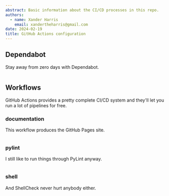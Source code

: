 ```yaml
---
abstract: Basic information about the CI/CD processes in this repo.
authors:
  - name: Xander Harris
    email: xandertheharris@gmail.com
date: 2024-02-19
title: GitHub Actions configuration
---
```


## Dependabot

Stay away from zero days with Dependabot.

```{autoyaml} .github/dependabot.yml
```

## Workflows

GitHub Actions provides a pretty complete CI/CD system and they'll let you
run a lot of pipelines for free.

### documentation

This workflow produces the GitHub Pages site.

```{autoyaml} .github/workflows/documentation.yml
```

### pylint

I still like to run things through PyLint anyway.

```{autoyaml} .github/workflows/black.yml
```

### shell

And ShellCheck never hurt anybody either.

```{autoyaml} .github/workflows/shell.yml
```
